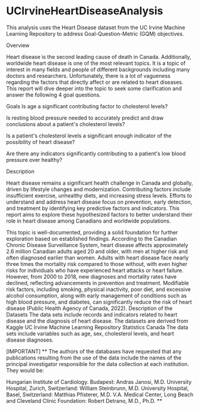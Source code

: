 # UCIrvineHeartDiseaseAnalysis
This analysis uses the Heart Disease dataset from the UC Irvine Machine Learning Repository to address Goal-Question-Metric (GQM) objectives.

Overview

Heart disease is the second leading cause of death in Canada. Additionally, worldwide heart disease is one of the most relevant topics. It is a topic of interest in many fields and people of different backgrounds including many doctors and researchers. Unfortunately, there is a lot of vagueness regarding the factors that directly affect or are related to heart diseases. This report will dive deeper into the topic to seek some clarification and answer the following 4 goal questions.

Goals
Is age a significant contributing factor to cholesterol levels?

Is resting blood pressure needed to accurately predict and draw conclusions about a patient's cholesterol levels?

Is a patient's cholesterol levels a significant enough indicator of the possibility of heart disease?

Are there any indicators significantly contributing to a patient's low blood pressure over healthy?

Description

Heart disease remains a significant health challenge in Canada and globally, driven by lifestyle changes and modernization. Contributing factors include insufficient exercise, unhealthy diets, and increasing stress levels. Efforts to understand and address heart disease focus on prevention, early detection, and treatment by identifying key predictive factors and indicators. This report aims to explore these hypothesized factors to better understand their role in heart disease among Canadians and worldwide populations.

This topic is well-documented, providing a solid foundation for further exploration based on established findings. According to the Canadian Chronic Disease Surveillance System, heart disease affects approximately 2.6 million Canadian adults aged 20 and older, with men at higher risk and often diagnosed earlier than women. Adults with heart disease face nearly three times the mortality risk compared to those without, with even higher risks for individuals who have experienced heart attacks or heart failure. However, from 2000 to 2018, new diagnoses and mortality rates have declined, reflecting advancements in prevention and treatment. Modifiable risk factors, including smoking, physical inactivity, poor diet, and excessive alcohol consumption, along with early management of conditions such as high blood pressure, and diabetes, can significantly reduce the risk of heart disease (Public Health Agency of Canada, 2022).
Description of the Datasets
The data sets include records and indicators related to heart disease and the
diagnosis of heart disease. The datasets are derived from
Kaggle
UC Irvine Machine Learning Repository
Statistics Canada
The data sets include variables such as age, sex, cholesterol levels, and heart disease diagnoses.


[IMPORTANT]
**
The authors of the databases have requested that any publications resulting from the use of the data include the names of the principal investigator responsible for the data collection at each institution. They would be:

Hungarian Institute of Cardiology. Budapest: Andras Janosi, M.D.
University Hospital, Zurich, Switzerland: William Steinbrunn, M.D.
University Hospital, Basel, Switzerland: Matthias Pfisterer, M.D.
V.A. Medical Center, Long Beach and Cleveland Clinic Foundation: Robert Detrano, M.D., Ph.D.
**

